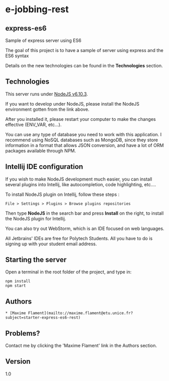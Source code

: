 # e-jobbing-rest 
## express-es6
Sample of express server using ES6

The goal of this project is to have a sample of server using express and the ES6 syntax
 
Details on the new technologies can be found in the 
 **Technologies** section.
 
 ## Technologies ##
 
 This server runs under [NodeJS v6.10.3](https://nodejs.org/en/).
 
 If you want to develop under NodeJS, please install the 
 NodeJS environment gotten from the link above. 
 
 After you installed it, please restart your computer to make the changes effective 
 (ENV_VAR, etc...).

You can use any type of database you need to work with this application.
I recommend using NoSQL databases such as MongoDB, since they store information in a format that
allows JSON conversion, and have a lot of ORM packages available through NPM.
 
 ## Intellij IDE configuration ##
 
 If you wish to make NodeJS development much easier,
 you can install several plugins into Intellij, like autocompletion,
 code highlighting, etc....
 
 To install NodeJS plugin on Intellij, follow these steps :
 
 `File > Settings > Plugins > Browse plugins repositories`
 
 Then type **NodeJS** in the search bar and press **Install**
 on the right, to install the NodeJS plugin for Intellij.
 
 You can also try out WebStorm, which is an IDE focused on web languages.
 
 All Jetbrains' IDEs are free for Polytech Students. All you have to do is 
 signing up with your student email address.

## Starting the server

Open a terminal in the root folder of the project, and type in:

```
npm install
npm start
```
 
## Authors ##

    * [Maxime Flament](mailto://maxime.flament@etu.unice.fr?subject=starter-express-es6-rest)
 
 
## Problems?

Contact me by clicking the 'Maxime Flament' link in the Authors section.
 
## Version
1.0
